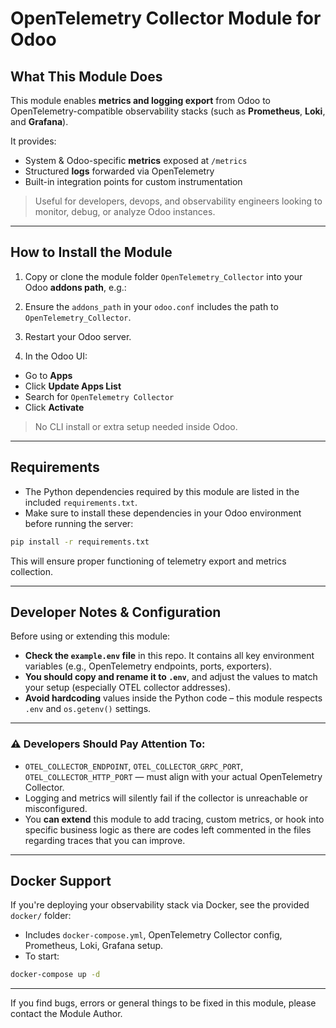 # OpenTelemetry Collector Module for Odoo

## What This Module Does

This module enables **metrics and logging export** from Odoo to OpenTelemetry-compatible observability stacks (such as **Prometheus**, **Loki**, and **Grafana**).

It provides:

- System & Odoo-specific **metrics** exposed at `/metrics`
- Structured **logs** forwarded via OpenTelemetry
- Built-in integration points for custom instrumentation

> Useful for developers, devops, and observability engineers looking to monitor, debug, or analyze Odoo instances.

---

## How to Install the Module

1. Copy or clone the module folder `OpenTelemetry_Collector` into your Odoo **addons path**, e.g.:

2. Ensure the `addons_path` in your `odoo.conf` includes the path to `OpenTelemetry_Collector`.

3. Restart your Odoo server.

4. In the Odoo UI:
- Go to **Apps**
- Click **Update Apps List**
- Search for `OpenTelemetry Collector`
- Click **Activate**

> No CLI install or extra setup needed inside Odoo.

---

## Requirements

- The Python dependencies required by this module are listed in the included `requirements.txt`.  
- Make sure to install these dependencies in your Odoo environment before running the server:  

```bash
pip install -r requirements.txt
```

This will ensure proper functioning of telemetry export and metrics collection.

---

## Developer Notes & Configuration

Before using or extending this module:

- **Check the `example.env` file** in this repo. It contains all key environment variables (e.g., OpenTelemetry endpoints, ports, exporters).
- **You should copy and rename it to `.env`**, and adjust the values to match your setup (especially OTEL collector addresses).
- **Avoid hardcoding** values inside the Python code – this module respects `.env` and `os.getenv()` settings.

---

### ⚠️ Developers Should Pay Attention To:

- `OTEL_COLLECTOR_ENDPOINT`, `OTEL_COLLECTOR_GRPC_PORT`, `OTEL_COLLECTOR_HTTP_PORT` — must align with your actual OpenTelemetry Collector.
- Logging and metrics will silently fail if the collector is unreachable or misconfigured.
- You **can extend** this module to add tracing, custom metrics, or hook into specific business logic as there are codes left commented in the files regarding traces that you can improve.

---

## Docker Support

If you're deploying your observability stack via Docker, see the provided `docker/` folder:

- Includes `docker-compose.yml`, OpenTelemetry Collector config, Prometheus, Loki, Grafana setup.
- To start:
```bash
docker-compose up -d
```

---

If you find bugs, errors or general things to be fixed in this module, please contact the Module Author.